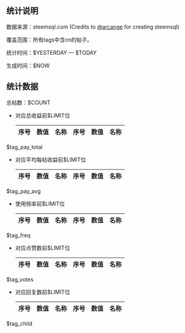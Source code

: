 ## 统计说明

数据来源：steemsql.com (Credits to [@arcange][@arcange] for creating steemsql)

覆盖范围：所有tags中含cn的帖子。

统计时间：$YESTERDAY — $TODAY

生成时间：$NOW


## 统计数据

总帖数：$COUNT

 + 对应总收益前$LIMIT位

   | 序号 |  数值  |        名称          | 序号 |  数值  |        名称          |
   |:----:|:------:|:---------------------|:----:|:------:|:---------------------|
$tag_pay_total

 + 对应平均每帖收益前$LIMIT位

   | 序号 |  数值  |        名称          | 序号 |  数值  |        名称          |
   |:----:|:------:|:---------------------|:----:|:------:|:---------------------|
$tag_pay_avg

 + 使用频率前$LIMIT位

   | 序号 |  数值  |        名称          | 序号 |  数值  |        名称          |
   |:----:|:------:|:---------------------|:----:|:------:|:---------------------|
$tag_freq

 + 对应点赞数前$LIMIT位

   | 序号 |  数值  |        名称          | 序号 |  数值  |        名称          |
   |:----:|:------:|:---------------------|:----:|:------:|:---------------------|
$tag_votes

 + 对应回复数前$LIMIT位

   | 序号 |  数值  |        名称          | 序号 |  数值  |        名称          |
   |:----:|:------:|:---------------------|:----:|:------:|:---------------------|
$tag_child



[@arcange]: https://steemit.com/@arcange
